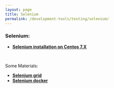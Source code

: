 ```yaml
---
layout: page
title: Selenium
permalink: /development-tools/testing/selenium/
---
```



### Selenium:


<ul>
    <li><strong><a href="/development-tools/testing/selenium/installation/centos/7/">Selenium installation on Centos 7.X</a></strong></li>
</ul>


<br/>

Some Materials:

<ul>
    <li><strong><a href="https://github.com/SeleniumHQ/selenium/wiki/Grid2">Selenium grid</a></strong></li>
    <li><strong><a href="hhttps://github.com/SeleniumHQ/docker-selenium">Selenium docker</a></strong></li>
</ul>
